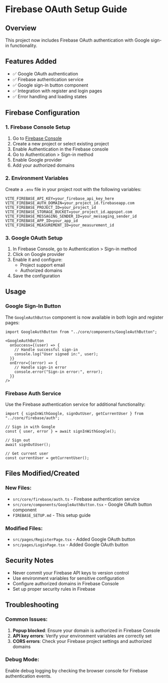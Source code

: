 # Firebase OAuth Setup Guide

## Overview
This project now includes Firebase OAuth authentication with Google sign-in functionality.

## Features Added
- ✅ Google OAuth authentication
- ✅ Firebase authentication service
- ✅ Google sign-in button component
- ✅ Integration with register and login pages
- ✅ Error handling and loading states

## Firebase Configuration

### 1. Firebase Console Setup
1. Go to [Firebase Console](https://console.firebase.google.com/)
2. Create a new project or select existing project
3. Enable Authentication in the Firebase console
4. Go to Authentication > Sign-in method
5. Enable Google provider
6. Add your authorized domains

### 2. Environment Variables
Create a `.env` file in your project root with the following variables:

```env
VITE_FIREBASE_API_KEY=your_firebase_api_key_here
VITE_FIREBASE_AUTH_DOMAIN=your_project_id.firebaseapp.com
VITE_FIREBASE_PROJECT_ID=your_project_id
VITE_FIREBASE_STORAGE_BUCKET=your_project_id.appspot.com
VITE_FIREBASE_MESSAGING_SENDER_ID=your_messaging_sender_id
VITE_FIREBASE_APP_ID=your_app_id
VITE_FIREBASE_MEASUREMENT_ID=your_measurement_id
```

### 3. Google OAuth Setup
1. In Firebase Console, go to Authentication > Sign-in method
2. Click on Google provider
3. Enable it and configure:
   - Project support email
   - Authorized domains
4. Save the configuration

## Usage

### Google Sign-In Button
The `GoogleAuthButton` component is now available in both login and register pages:

```tsx
import GoogleAuthButton from "../core/components/GoogleAuthButton";

<GoogleAuthButton
  onSuccess={(user) => {
    // Handle successful sign-in
    console.log("User signed in:", user);
  }}
  onError={(error) => {
    // Handle sign-in error
    console.error("Sign-in error:", error);
  }}
/>
```

### Firebase Auth Service
Use the Firebase authentication service for additional functionality:

```tsx
import { signInWithGoogle, signOutUser, getCurrentUser } from "../core/firebase/auth";

// Sign in with Google
const { user, error } = await signInWithGoogle();

// Sign out
await signOutUser();

// Get current user
const currentUser = getCurrentUser();
```

## Files Modified/Created

### New Files:
- `src/core/firebase/auth.ts` - Firebase authentication service
- `src/core/components/GoogleAuthButton.tsx` - Google OAuth button component
- `FIREBASE_SETUP.md` - This setup guide

### Modified Files:
- `src/pages/RegisterPage.tsx` - Added Google OAuth button
- `src/pages/LoginPage.tsx` - Added Google OAuth button

## Security Notes
- Never commit your Firebase API keys to version control
- Use environment variables for sensitive configuration
- Configure authorized domains in Firebase Console
- Set up proper security rules in Firebase

## Troubleshooting

### Common Issues:
1. **Popup blocked**: Ensure your domain is authorized in Firebase Console
2. **API key errors**: Verify your environment variables are correctly set
3. **CORS errors**: Check your Firebase project settings and authorized domains

### Debug Mode:
Enable debug logging by checking the browser console for Firebase authentication events.
